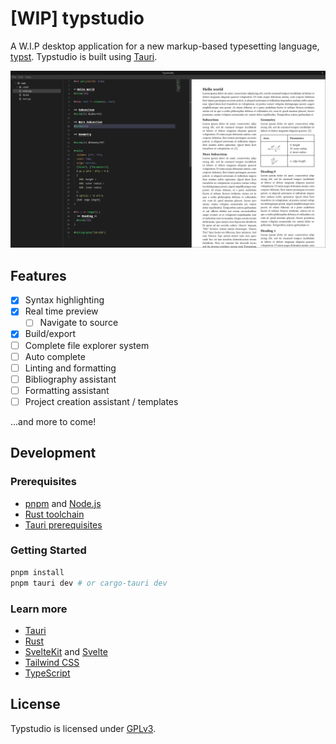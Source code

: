 # [WIP] typstudio

A W.I.P desktop application for a new markup-based typesetting language, [typst](https://github.com/typst/typst).
Typstudio is built using [Tauri](https://tauri.app/).

![](.github/assets/screenshot.png)

## Features

- [x] Syntax highlighting
- [x] Real time preview
    - [ ] Navigate to source
- [x] Build/export
- [ ] Complete file explorer system
- [ ] Auto complete
- [ ] Linting and formatting
- [ ] Bibliography assistant
- [ ] Formatting assistant
- [ ] Project creation assistant / templates

...and more to come!

## Development

### Prerequisites

- [pnpm](https://pnpm.io/) and [Node.js](https://nodejs.org/en)
- [Rust toolchain](https://www.rust-lang.org/tools/install)
- [Tauri prerequisites](https://tauri.app/v1/guides/getting-started/prerequisites)

### Getting Started

```bash
pnpm install
pnpm tauri dev # or cargo-tauri dev
```

### Learn more
- [Tauri](https://tauri.app/v1/guides/)
- [Rust](https://doc.rust-lang.org/book/)
- [SvelteKit](https://kit.svelte.dev/docs/introduction) and [Svelte](https://svelte.dev/docs)
- [Tailwind CSS](https://tailwindcss.com/docs)
- [TypeScript](https://www.typescriptlang.org/docs/)

## License

Typstudio is licensed under [GPLv3](COPYING).

